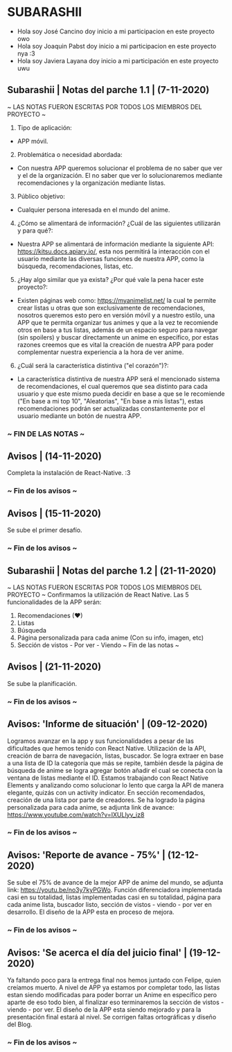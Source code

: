# SUBARASHII
 - Hola soy José Cancino doy inicio a mi participacion en este proyecto owo
 - Hola soy Joaquin Pabst doy inicio a mi participacion en este proyecto nya :3
 - Hola soy Javiera Layana doy inicio a mi participación en este proyecto uwu 

## Subarashii | Notas del parche 1.1 | (7-11-2020)
 ~ LAS NOTAS FUERON ESCRITAS POR TODOS LOS MIEMBROS DEL PROYECTO ~
 1. Tipo de aplicación: 
 - APP móvil. 
 2. Problemática o necesidad abordada: 
 - Con nuestra APP queremos solucionar el problema de no saber que ver y el de la organización. El no saber que ver lo solucionaremos mediante recomendaciones y la organización mediante listas.
 3. Público objetivo: 
 - Cualquier persona interesada en el mundo del anime.
 4. ¿Cómo se alimentará de información? ¿Cuál de las siguientes utilizarán y para qué?:
 - Nuestra APP se alimentará de información mediante la siguiente API: https://kitsu.docs.apiary.io/, esta nos permitirá la interacción con el usuario mediante las diversas funciones de nuestra APP, como la búsqueda, recomendaciones, listas, etc. 
 5. ¿Hay algo similar que ya exista? ¿Por qué vale la pena hacer este proyecto?:
 - Existen páginas web como: https://myanimelist.net/ la cual te permite crear listas u otras que son exclusivamente de recomendaciones, nosotros queremos esto pero en versión móvil y a nuestro estilo, una APP que te permita organizar tus animes y que a la vez te recomiende otros en base a tus listas, además de un espacio seguro para navegar (sin spoilers) y buscar directamente un anime en específico, por estas razones creemos que es vital la creación de nuestra APP para poder complementar nuestra experiencia a la hora de ver anime.
 6. ¿Cuál será la característica distintiva ("el corazón")?:
 - La característica distintiva de nuestra APP será el mencionado sistema de recomendaciones, el cual queremos que sea distinto para cada usuario y que este mismo pueda decidir en base a que se le recomiende ("En base a mi top 10", "Aleatorias", "En base a mis listas"), estas recomendaciones podrán ser actualizadas constantemente por el usuario mediante un botón de nuestra APP.
### ~ FIN DE LAS NOTAS ~

## Avisos | (14-11-2020)
 Completa la instalación de React-Native. :3
### ~ Fin de los avisos ~

## Avisos | (15-11-2020) 
 Se sube el primer desafío.
### ~ Fin de los avisos ~

## Subarashii | Notas del parche 1.2 | (21-11-2020)
 ~ LAS NOTAS FUERON ESCRITAS POR TODOS LOS MIEMBROS DEL PROYECTO ~
 Confirmamos la utilización de React Native.
 Las 5 funcionalidades de la APP serán:
1. Recomendaciones (♥)
2. Listas
3. Búsqueda
4. Página personalizada para cada anime (Con su info, imagen, etc)
5. Sección de vistos - Por ver - Viendo
~ Fin de las notas ~
 
## Avisos | (21-11-2020) 
 Se sube la planificación.
### ~ Fin de los avisos ~

## Avisos: 'Informe de situación' | (09-12-2020)
 Logramos avanzar en la app y sus funcionalidades a pesar de las dificultades que hemos tenido con React Native. Utilización de la API, creación de barra de navegación, listas, buscador. Se logra extraer en base a una lista de ID la categoría que más se repite, también desde la página de búsqueda de anime se logra agregar botón añadir el cual se conecta con la ventana de listas mediante el ID. Estamos trabajando con React Native Elements y analizando como solucionar lo lento que carga la API de manera elegante, quizás con un activity indicator. En sección recomendados, creación de una lista por parte de creadores. Se ha logrado la página personalizada para cada anime, se adjunta link de avance: https://www.youtube.com/watch?v=IXULlyv_iz8 
### ~ Fin de los avisos ~
 
## Avisos: 'Reporte de avance - 75%' | (12-12-2020)
Se sube el 75% de avance de la mejor APP de anime del mundo, se adjunta link: https://youtu.be/no3y7kyPGWo. Función diferenciadora implementada casi en su totalidad, listas implementadas casi en su totalidad, página para cada anime lista, buscador listo, sección de vistos - viendo - por ver en desarrollo. El diseño de la APP esta en proceso de mejora.
### ~ Fin de los avisos ~

## Avisos: 'Se acerca el día del juicio final' | (19-12-2020)
Ya faltando poco para la entrega final nos hemos juntado con Felipe, quien creíamos muerto. A nivel de APP ya estamos por completar todo, las listas estan siendo modificadas para poder borrar un Anime en específico pero aparte de eso todo bien, al finalizar eso terminaremos la sección de vistos - viendo - por ver. El diseño de la APP esta siendo mejorado y para la presentación final estará al nivel. Se corrigen faltas ortográficas y diseño del Blog.
### ~ Fin de los avisos ~